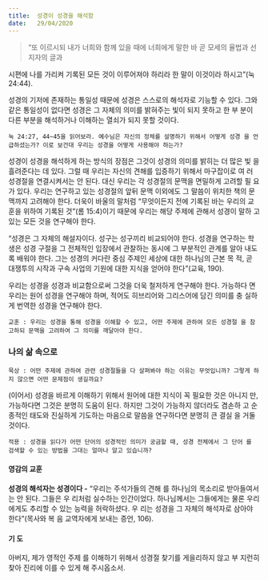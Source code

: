```yaml
---
title:  성경이 성경을 해석함
date:   29/04/2020
---
```


> <p></p>
> “또 이르시되 내가 너희와 함께 있을 때에 너희에게 말한 바 곧 모세의 율법과 선지자의 글과
시편에 나를 가리켜 기록된 모든 것이 이루어져야 하리라 한 말이 이것이라 하시고”(눅 24:44).

성경의 기저에 존재하는 통일성 때문에 성경은 스스로의 해석자로 기능할 수 있다.
그와 같은 통일성이 없다면 성경은 그 자체의 의미를 밝혀주는 빛이 되지 못하고 한 부
분이 다른 부분을 해석하거나 이해하는 열쇠가 되지 못할 것이다.

`눅 24:27, 44~45을 읽어보라. 예수님은 자신의 정체를 설명하기 위해서 어떻게 성경
을 언급하셨는가? 이로 보건대 우리는 성경을 어떻게 사용해야 하는가?`

성경이 성경을 해석하게 하는 방식의 장점은 그것이 성경의 의미를 밝히는 더 많은 빛
을 흘려준다는 데 있다. 그럴 때 우리는 자신의 견해를 입증하기 위해서 마구잡이로 여
러 성경절을 연결시켜서는 안 된다. 대신 우리는 각 성경절의 문맥을 면밀하게 고려할 필
요가 있다. 우리는 연구하고 있는 성경절의 앞뒤 문맥 이외에도 그 말씀이 위치한 책의
문맥까지 고려해야 한다. 더욱이 바울의 말처럼 “무엇이든지 전에 기록된 바는 우리의
교훈을 위하여 기록된 것”(롬 15:4)이기 때문에 우리는 해당 주제에 관해서 성경이 말하
고 있는 모든 것을 연구해야 한다.

“성경은 그 자체의 해설자이다. 성구는 성구끼리 비교되어야 한다. 성경을 연구하는
학생은 성경 구절을 그 전체적인 입장에서 관찰하는 동시에 그 부분적인 관계를 알아
내도록 배워야 한다. 그는 성경의 커다란 중심 주제인 세상에 대한 하나님의 근본 목
적, 곧 대쟁투의 시작과 구속 사업의 기원에 대한 지식을 얻어야 한다”(교육, 190).

우리는 성경을 성경과 비교함으로써 그것을 더욱 철저하게 연구해야 한다. 가능하다
면 우리는 원어 성경을 연구해야 하며, 적어도 히브리어와 그리스어에 담긴 의미를 충
실하게 번역한 성경을 연구해야 한다.

`교훈 : 우리는 성경을 통해 성경을 이해할 수 있고, 어떤 주제에 관하여 모든 성경절
을 참고하되 문맥을 고려하여 그 의미를 깨달아야 한다.`

### 나의 삶 속으로

`묵상 : 어떤 주제에 관하여 관련 성경절들을 다 살펴봐야 하는 이유는 무엇입니까? 그렇게
하지 않으면 어떤 문제점이 생길까요?`

(이어서) 성경을 바르게 이해하기 위해서 원어에 대한 지식이 꼭 필요한 것은 아니지
만, 가능하다면 그것은 분명히 도움이 된다. 하지만 그것이 가능하지 않더라도 겸손하
고 순종적인 태도와 진실하게 기도하는 마음으로 말씀을 연구하다면 분명히 큰 결실
을 거둘 것이다.

`적용 : 성경을 읽다가 어떤 단어의 성경적인 의미가 궁금할 때, 성경 전체에서 그 단어
를 검색할 수 있는 방법을 그대는 얼마나 알고 있습니까?`

#### 영감의 교훈

**성경의 해석자는 성경이다 -** “우리는 주석가들의 견해
를 하나님의 목소리로 받아들여서는 안 된다. 그들은 우
리처럼 실수하는 인간이었다. 하나님께서는 그들에게는
물론 우리에게도 추리할 수 있는 능력을 허락하셨다. 우
리는 성경을 그 자체의 해석자로 삼아야 한다”(목사와 복
음 교역자에게 보내는 증언, 106).

#### 기 도

아버지, 제가 영적인 주제
를 이해하기 위해서 성경절
찾기를 게을리하지 않고 부
지런히 찾아 진리에 이를
수 있게 해 주시옵소서.